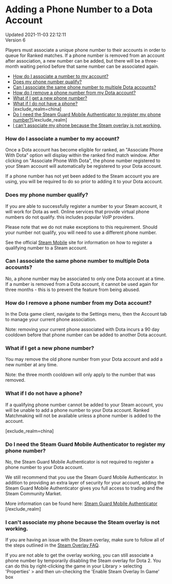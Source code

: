 # Adding a Phone Number to a Dota Account
Updated 2021-11-03 22:12:11  
Version 6  

Players must associate a unique phone number to their accounts in order to queue for Ranked matches. If a phone number is removed from an account after association, a new number can be added, but there will be a three-month waiting period before that same number can be associated again.  

* [How do I associate a number to my account?](#howto)
* [Does my phone number qualify?](#qualnumber)
* [Can I associate the same phone number to multiple Dota accounts?](#samenumber)
* [How do I remove a phone number from my Dota account?](#removeprime)
* [What if I get a new phone number?](#newnumber)
* [What if I do not have a phone?](#nonumber)  
[exclude_realm=china]
* [Do I need the Steam Guard Mobile Authenticator to register my phone number?](#mobileauth)[/exclude_realm]
* [I can't associate my phone because the Steam overlay is not working.](#overlay)

  
  
  
### How do I associate a number to my account?
  
Once a Dota account has become eligible for ranked, an "Associate Phone With Dota" option will display within the ranked find match window. After clicking on "Associate Phone With Dota", the phone number registered to your Steam account will automatically be registered to your Dota account.  
  
If a phone number has not yet been added to the Steam account you are using, you will be required to do so prior to adding it to your Dota account.  
  
  
  
### Does my phone number qualify?
  
If you are able to successfully register a number to your Steam account, it will work for Dota as well. Online services that provide virtual phone numbers do not qualify. this includes popular VoIP providers.  
  
Please note that we do not make exceptions to this requirement. Should your number not qualify, you will need to use a different phone number.  
  
See the official [Steam Mobile](http://store.steampowered.com/mobile) site for information on how to register a qualifying number to a Steam account.  
  
  
  
### Can I associate the same phone number to multiple Dota accounts?
  
No, a phone number may be associated to only one Dota account at a time. If a number is removed from a Dota account, it cannot be used again for three months - this is to prevent the feature from being abused.  
  
  
  
### How do I remove a phone number from my Dota account?
  
In the Dota game client, navigate to the Settings menu, then the Account tab to manage your current phone association.  
  
Note: removing your current phone associated with Dota incurs a 90 day cooldown before that phone number can be added to another Dota account.  
  
  
  
### What if I get a new phone number?
  
You may remove the old phone number from your Dota account and add a new number at any time.  
  
Note: the three month cooldown will only apply to the number that was removed.  
  
  
  
### What if I do not have a phone?
  
If a qualifying phone number cannot be added to your Steam account, you will be unable to add a phone number to your Dota account. Ranked Matchmaking will not be available unless a phone number is added to the account.  
  
  
[exclude_realm=china]  
### Do I need the Steam Guard Mobile Authenticator to register my phone number?
  
No, the Steam Guard Mobile Authenticator is not required to register a phone number to your Dota account.  
  
We still recommend that you use the Steam Guard Mobile Authenticator. In addition to providing an extra layer of security for your account, adding the Steam Guard Mobile Authenticator gives you full access to trading and the Steam Community Market.  
  
More information can be found here: [Steam Guard Mobile Authenticator](https://help.steampowered.com/en/faqs/view/7EFD-3CAE-64D3-1C31)  
[/exclude_realm]  
  
  
### I can't associate my phone because the Steam overlay is not working.
  
If you are having an issue with the Steam overlay, make sure to follow all of the steps outlined in the [Steam Overlay FAQ](https://help.steampowered.com/en/faqs/view/3978-072C-18DF-FBF9).  
  
If you are not able to get the overlay working, you can still associate a phone number by temporarily disabling the Steam overlay for Dota 2. You can do this by right-clicking the game in your Library > selecting 'Properties' > and then un-checking the 'Enable Steam Overlay In Game' box